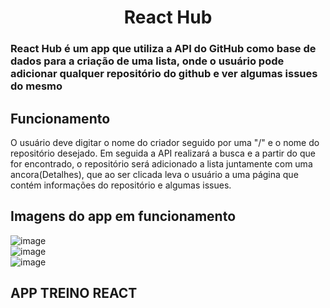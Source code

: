 <h1 align="center">React Hub</h1>

<h3>React Hub é um app que utiliza a API do GitHub como base de dados para a criação de uma lista, onde o usuário pode adicionar qualquer repositório do github e ver algumas issues do mesmo</h3>

## Funcionamento

O usuário deve digitar o nome do criador seguido por uma "/" e o nome do repositório desejado. Em seguida a API realizará a busca e a partir do que for encontrado, o repositório será adicionado a lista juntamente com uma ancora(Detalhes), que ao ser clicada leva o usuário a uma página que contém informações do repositório e algumas issues.

## Imagens do app em funcionamento

![image](https://user-images.githubusercontent.com/70670474/115125027-f25f2100-9f9b-11eb-82d8-28a0abdac629.png)
<br>
![image](https://user-images.githubusercontent.com/70670474/115125034-0145d380-9f9c-11eb-9ce6-6275b15127d8.png)
<br>
![image](https://user-images.githubusercontent.com/70670474/115125044-16bafd80-9f9c-11eb-914c-17cfcc9b0309.png)

## APP TREINO REACT
